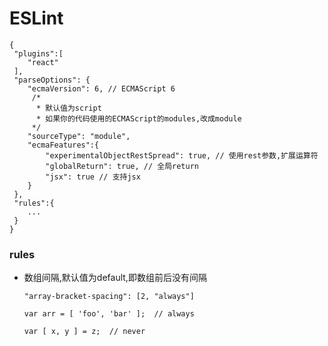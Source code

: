 # ESLint

```
{
 "plugins":[
    "react"
 ],
 "parseOptions": {
    "ecmaVersion": 6, // ECMAScript 6
     /*
      * 默认值为script 
      * 如果你的代码使用的ECMAScript的modules,改成module
     */
    "sourceType": "module",
    "ecmaFeatures":{
        "experimentalObjectRestSpread": true, // 使用rest参数,扩展运算符
        "globalReturn": true, // 全局return
        "jsx": true // 支持jsx
    }
 },
 "rules":{
    ...
 }
}
```
### rules
* 数组间隔,默认值为default,即数组前后没有间隔
    
    `"array-bracket-spacing": [2, "always"]` 

    `var arr = [ 'foo', 'bar' ];  // always`

    `var [ x, y ] = z;  // never `
    
